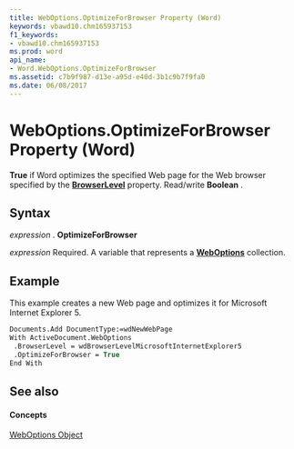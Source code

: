```yaml
---
title: WebOptions.OptimizeForBrowser Property (Word)
keywords: vbawd10.chm165937153
f1_keywords:
- vbawd10.chm165937153
ms.prod: word
api_name:
- Word.WebOptions.OptimizeForBrowser
ms.assetid: c7b9f987-d13e-a95d-e40d-3b1c9b7f9fa0
ms.date: 06/08/2017
---
```



# WebOptions.OptimizeForBrowser Property (Word)

 **True** if Word optimizes the specified Web page for the Web browser specified by the **[BrowserLevel](Word.WebOptions.BrowserLevel.md)** property. Read/write **Boolean** .


## Syntax

 _expression_ . **OptimizeForBrowser**

 _expression_ Required. A variable that represents a **[WebOptions](Word.WebOptions.md)** collection.


## Example

This example creates a new Web page and optimizes it for Microsoft Internet Explorer 5.


```vb
Documents.Add DocumentType:=wdNewWebPage 
With ActiveDocument.WebOptions 
 .BrowserLevel = wdBrowserLevelMicrosoftInternetExplorer5 
 .OptimizeForBrowser = True 
End With
```


## See also


#### Concepts


[WebOptions Object](Word.WebOptions.md)

